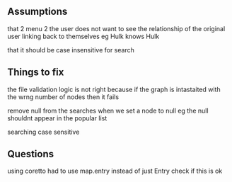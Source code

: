 ## Assumptions

that 2 menu 2 the user does not want to see the relationship of the original user linking back to themselves eg Hulk knows Hulk

that it should be case insensitive for search 

## Things to fix

the file validation logic is not right because if the graph is intastaited with the wrng number of nodes then it fails

remove null from the searches when we set a node to null
eg the null shouldnt appear in the popular list

searching case sensitive



## Questions

using coretto had to use map.entry instead of just Entry check if this is ok